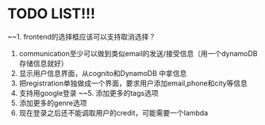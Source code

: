 # TODO LIST!!!

~~1. frontend的选择框应该可以支持取消选择？
1. communication至少可以做到类似email的发送/接受信息（用一个dynamoDB存储信息就好）
2. 显示用户信息界面，从cognito和DynamoDB 中拿信息
3. 把registration单独做成一个界面，要求用户添加email,phone和city等信息
4. 支持用google登录
~~5. 添加更多的tags选项
6. 添加更多的genre选项
7. 现在登录之后还不能调取用户的credit，可能需要一个lambda
